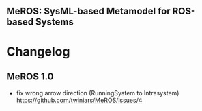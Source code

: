 ## MeROS: SysML-based Metamodel for ROS-based Systems 

# Changelog

## MeROS 1.0
* fix wrong arrow direction (RunningSystem to Intrasystem) https://github.com/twiniars/MeROS/issues/4

